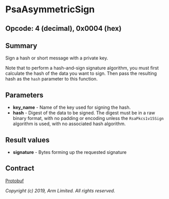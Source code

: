 # PsaAsymmetricSign

## Opcode: 4 (decimal), 0x0004 (hex)

## Summary

Sign a hash or short message with a private key.

Note that to perform a hash-and-sign signature algorithm, you must first calculate the hash of the
data you want to sign. Then pass the resulting hash as the `hash` parameter to this function.

## Parameters

- **key_name** - Name of the key used for signing the hash.
- **hash** - Digest of the data to be signed. The digest must be in a raw binary format, with no
   padding or encoding unless the `RsaPkcs1v15Sign` algorithm is used, with no associated hash
   algorithm.

## Result values

- **signature** - Bytes forming up the requested signature

## Contract

[Protobuf](https://github.com/parallaxsecond/parsec-operations/blob/master/protobuf/psa_sign_hash.proto)

*Copyright (c) 2019, Arm Limited. All rights reserved.*
